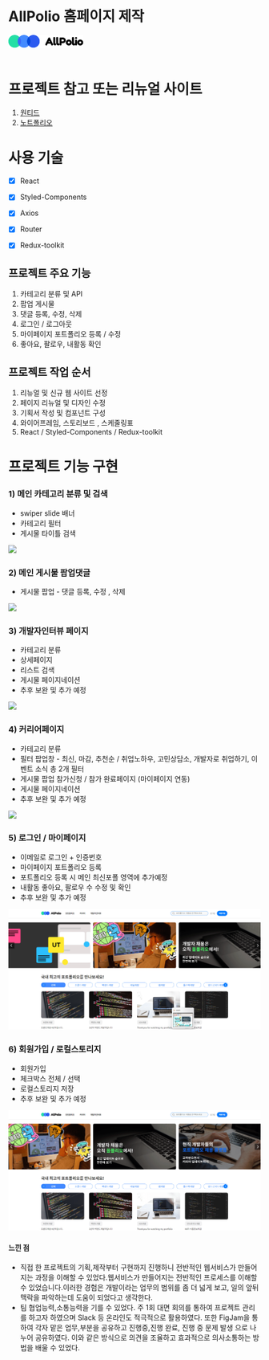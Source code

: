 # AllPolio 홈페이지 제작

<a href="깃/dist/" target="_blank">
<img src="public/images/logo.svg" width="150px">
</a>

<br>
<br>

# 프로젝트 참고 또는 리뉴얼 사이트

1. <a href="https://www.wanted.co.kr/jobsfeed" target="_blank"> 원티드 </a>
2. <a href="https://notefolio.net/" target="_blank"> 노트폴리오 </a>


# 사용 기술  

- [X] React
- [X] Styled-Components
- [X] Axios 
- [X] Router 
- [X] Redux-toolkit


## 프로젝트 주요 기능
1. 카테고리 분류 및 API
2. 팝업 게시물 
3. 댓글 등록, 수정, 삭제
4. 로그인 / 로그아웃
5. 마이페이지 포트폴리오 등록 / 수정 
6. 좋아요, 팔로우, 내활동 확인

## 프로젝트 작업 순서
1. 리뉴얼 및 신규 웹 사이트 선정
2. 페이지 리뉴얼 및 디자인 수정
3. 기획서 작성 및 컴포넌트 구성  
4. 와이어프레임, 스토리보드 , 스케줄링표
5. React  / Styled-Components / Redux-toolkit


# 프로젝트 기능 구현

### 1) 메인 카테고리 분류 및 검색

* swiper slide 배너 
* 카테고리 필터
* 게시물 타이틀 검색 
  
<img src="./images/../public/images/main01.gif">

### 2) 메인 게시물 팝업댓글

* 게시물 팝업 - 댓글 등록, 수정 , 삭제
  
<img src="./images/../public/images/main02.gif">


### 3) 개발자인터뷰 페이지

* 카테고리 분류
* 상세페이지
* 리스트 검색
* 게시물 페이지네이션
* 추후 보완 및 추가 예정

<img src="./images/../public/images/interview01.gif">


### 4) 커리어페이지

* 카테고리 분류
* 필터 팝업창 - 최신, 마감, 추천순 / 취업노하우, 
  고민상담소, 개발자로 취업하기, 이벤트 소식 총 2개 필터
* 게시물 팝업 참가신청 / 참가 완료페이지 (마이페이지 연동)
* 게시물 페이지네이션
* 추후 보완 및 추가 예정
<img src="./images/../public/images/career01.gif">


### 5) 로그인 / 마이페이지

* 이메일로 로그인 + 인증번호
* 마이페이지 포트폴리오 등록 
* 포트폴리오 등록 시 메인 최신포폴 영역에 추가예정
* 내활동 좋아요, 팔로우 수 수정 및 확인
* 추후 보완 및 추가 예정
  
<img src="./images/../public/images/로그인+마이페이지.gif">


### 6) 회원가입 / 로컬스토리지

* 회원가입
* 체크박스 전체 / 선택
* 로컬스토리지 저장
* 추후 보완 및 추가 예정
  
<img src="./images/../public/images/회원가입.gif">

#### 느낀 점 
* 직접 한 프로젝트의 기획,제작부터 구현까지 진행하니 전반적인 웹서비스가 만들어지는 과정을 이해할 수 있었다.웹서비스가 만들어지는 전반적인 프로세스를 이해할 수 있었습니다.이러한 경험은 개발이라는 업무의 범위를 좀 더 넓게 보고, 일의 앞뒤 맥락을 파악하는데 도움이 되었다고 생각한다. 
* 팀 협업능력,소통능력을 기를 수 있었다. 주 1회 대면 회의를 통하여 프로젝트 관리를 하고자 하였으며 Slack 등 온라인도 적극적으로 활용하였다. 또한 FigJam을 통하여 각자 맡은 업무,부분을 공유하고 진행중,진행 완료, 진행 중 문제 발생 으로 나누어 공유하였다. 이와 같은 방식으로 의견을 조율하고 효과적으로 의사소통하는 방법을 배울 수 있었다.

